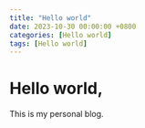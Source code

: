 ```yaml
---
title: "Hello world"
date: 2023-10-30 00:00:00 +0800
categories: [Hello world]
tags: [Hello world]
---
```


# Hello world,

This is my personal blog.